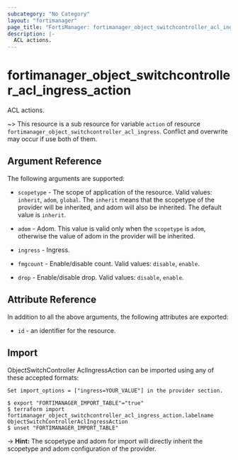 ```yaml
---
subcategory: "No Category"
layout: "fortimanager"
page_title: "FortiManager: fortimanager_object_switchcontroller_acl_ingress_action"
description: |-
  ACL actions.
---
```


# fortimanager_object_switchcontroller_acl_ingress_action
ACL actions.

~> This resource is a sub resource for variable `action` of resource `fortimanager_object_switchcontroller_acl_ingress`. Conflict and overwrite may occur if use both of them.



## Argument Reference


The following arguments are supported:

* `scopetype` - The scope of application of the resource. Valid values: `inherit`, `adom`, `global`. The `inherit` means that the scopetype of the provider will be inherited, and adom will also be inherited. The default value is `inherit`.
* `adom` - Adom. This value is valid only when the `scopetype` is `adom`, otherwise the value of adom in the provider will be inherited.
* `ingress` - Ingress.

* `fmgcount` - Enable/disable count. Valid values: `disable`, `enable`.

* `drop` - Enable/disable drop. Valid values: `disable`, `enable`.



## Attribute Reference

In addition to all the above arguments, the following attributes are exported:
* `id` - an identifier for the resource.

## Import

ObjectSwitchController AclIngressAction can be imported using any of these accepted formats:
```
Set import_options = ["ingress=YOUR_VALUE"] in the provider section.

$ export "FORTIMANAGER_IMPORT_TABLE"="true"
$ terraform import fortimanager_object_switchcontroller_acl_ingress_action.labelname ObjectSwitchControllerAclIngressAction
$ unset "FORTIMANAGER_IMPORT_TABLE"
```
-> **Hint:** The scopetype and adom for import will directly inherit the scopetype and adom configuration of the provider.
